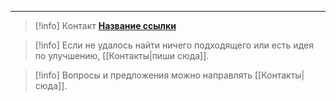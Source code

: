 ***

> [!info] Контакт
**[Название ссылки](https://ссылка)**

> [!info]
> Если не удалось найти ничего подходящего или есть идея по улучшению, [[Контакты|пиши сюда]].

> [!info]
> Вопросы и предложения можно направлять [[Контакты|сюда]].
